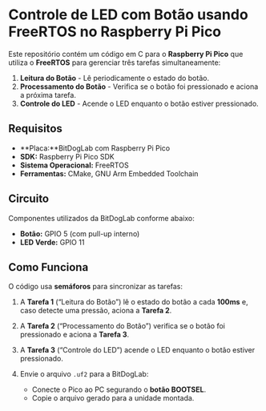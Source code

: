 # Controle de LED com Botão usando FreeRTOS no Raspberry Pi Pico

Este repositório contém um código em C para o **Raspberry Pi Pico** que utiliza o **FreeRTOS** para gerenciar três tarefas simultaneamente:

1. **Leitura do Botão** - Lê periodicamente o estado do botão.
2. **Processamento do Botão** - Verifica se o botão foi pressionado e aciona a próxima tarefa.
3. **Controle do LED** - Acende o LED enquanto o botão estiver pressionado.

## Requisitos
- **Placa:**BitDogLab com Raspberry Pi Pico
- **SDK:** Raspberry Pi Pico SDK
- **Sistema Operacional:** FreeRTOS
- **Ferramentas:** CMake, GNU Arm Embedded Toolchain

## Circuito
Componentes utilizados da BitDogLab conforme abaixo:

- **Botão:** GPIO 5 (com pull-up interno)
- **LED Verde:** GPIO 11

## Como Funciona
O código usa **semáforos** para sincronizar as tarefas:

1. A **Tarefa 1** (“Leitura do Botão”) lê o estado do botão a cada **100ms** e, caso detecte uma pressão, aciona a **Tarefa 2**.
2. A **Tarefa 2** (“Processamento do Botão”) verifica se o botão foi pressionado e aciona a **Tarefa 3**.
3. A **Tarefa 3** (“Controle do LED”) acende o LED enquanto o botão estiver pressionado.


3. Envie o arquivo `.uf2` para a BitDogLab:
   - Conecte o Pico ao PC segurando o **botão BOOTSEL**.
   - Copie o arquivo gerado para a unidade montada.

